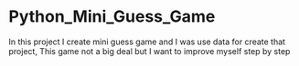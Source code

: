 # Python_Mini_Guess_Game
In this project I create mini guess game and I was use data for create that project, This game not a big deal but I want to improve myself step by step
